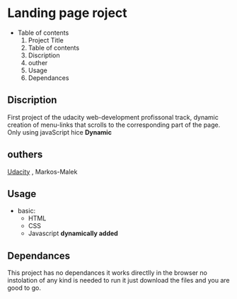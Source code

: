 # Landing page roject

- Table of contents
    1. Project Title
    2. Table of contents
    3. Discription
    4. outher
    5. Usage
    6. Dependances

## Discription

First project of the udacity web-development profissonal track, dynamic creation of menu-links that scrolls to the corresponding part of the page.
Only using javaScript hice **Dynamic**

## outhers
[Udacity](www.udacity.com) , 
Markos-Malek

## Usage
- basic:
    - HTML
     - CSS
     - Javascript **dynamically added**
        

## Dependances

This project has no dependances it works directlly in the browser no instolation of any kind is needed to run it just download the files and you are good to go.
